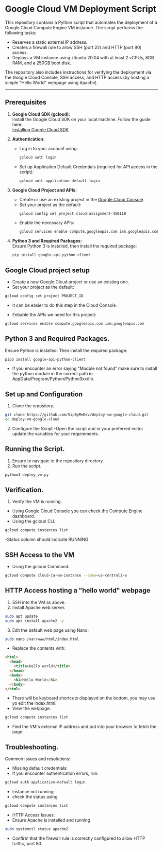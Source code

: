 # Google Cloud VM Deployment Script

This repository contains a Python script that automates the deployment of a Google Cloud Compute Engine VM instance. The script performs the following tasks:

- Reserves a static external IP address.
- Creates a firewall rule to allow SSH (port 22) and HTTP (port 80) access.
- Deploys a VM instance using Ubuntu 20.04 with at least 2 vCPUs, 8GB RAM, and a 250GB boot disk.

The repository also includes instructions for verifying the deployment via the Google Cloud Console, SSH access, and HTTP access (by hosting a simple "Hello World" webpage using Apache).

---


## Prerequisites

1. **Google Cloud SDK (gcloud):**  
   Install the Google Cloud SDK on your local machine. Follow the guide here:  
   [Installing Google Cloud SDK](https://cloud.google.com/sdk/docs/install)

2. **Authentication:**  
   - Log in to your account using:
     ```bash
     gcloud auth login
     ```
   - Set up Application Default Credentials (required for API access in the script):
     ```bash
     gcloud auth application-default login
     ```

3. **Google Cloud Project and APIs:**  
   - Create or use an existing project in the [Google Cloud Console](https://console.cloud.google.com/).
   - Set your project as the default:
     ```bash
     gcloud config set project cloud-assignment-450118
     ```
   - Enable the necessary APIs:
     ```bash
     gcloud services enable compute.googleapis.com iam.googleapis.com
     ```

4. **Python 3 and Required Packages:**  
   Ensure Python 3 is installed, then install the required package:
   ```bash
   pip install google-api-python-client

## Google Cloud project setup
- Create a new Google Cloud project or use an existing one.
- Set your project as the default:
```bash
gcloud config set project PROJECT_ID
```

- It can be easier to do this step in the Cloud Console.

- Enbable the APIs we need for this project:
```bash
gcloud services enable compute.googleapis.com iam.googleapis.com
````

## Python 3 and Required Packages.
Ensure Python is installed. Then install the required package:
```bash
pip3 install google-api-python-client
````
- If you encounter an error saying "Module not found" make sure to install the python module in the correct path in AppData/Program/Python/Python3xx/lib.

## Set up and Configuration
1. Clone the repository.
```bash
git clone https://github.com/SipByMeDev/deploy-vm-google-cloud.git
cd deploy-vm-google-cloud
````
2. Configure the Script
-Open the script and in your preferred editor update the variables for your requirements.

## Running the Script.
1. Ensure to navigate to the repository directory.
2. Run the script.
```` bash
python3 deploy_vm.py
````

## Verification.
1. Verify the VM is running.
- Using Google Cloud Console you can check the Compute Engine dashboard.
- Using the gcloud CLI.
````bash
gcloud compute instances list
````
-Status column should indicate RUNNING

## SSH Access to the VM
- Using the gcloud Command.
```bash
gcloud compute cloud-ca-vm-instance --zone=us-central1-a
````
## HTTP Access hosting a "hello world" webpage
1. SSH into the VM as above.
2. Install Apache web server.
````bash
sudo apt update
sudo apt install apache2 -y
````
3. Edit the default web page using Nano:
```bash
sudo nano /var/www/html/index.html
````
- Replace the contents with:
```html
<html>
  <head>
    <title>Hello world</title>
  </head>
  <body>
    <h1>Hello World</h1>
  </body>
</html>
````
- There will be keyboard shortcuts displayed on the bottom, you  may use yo edit the index.html.
- View the webpage:
```bash
gcloud compute instances list
````
- Find the VM's external IP address and put into your browser to fetch the page.

## Troubleshooting.
Common issues and resolutions:
- Missing default credentials:
- If you encounter authentication errors, run:
```bash
gcloud auth application-default login
````
- Instance not running:
- check the status using 
```bash
gcloud compute instances list
````
- HTTP Access Issues:
- Ensure Apache is installed and running
```bash
sudo systemctl status apache2
````
- Confirm that the firewall rule is correctly configured to allow HTTP traffic, port 80.








